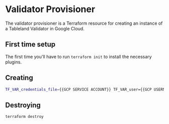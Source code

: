 # Validator Provisioner

The validator provisioner is a Terraform resource for creating an instance of a Tableland Validator in Google Cloud.

## First time setup

The first time you'll have to run `terraform init` to install the necessary plugins.

## Creating

```bash
TF_VAR_credentials_file={{GCP SERVICE ACCOUNT}} TF_VAR_user={{GCP USERNAME}} TF_VAR_vm_name={{INSTANCE NAME}} terraform apply
```

## Destroying

```bash
terraform destroy
```
